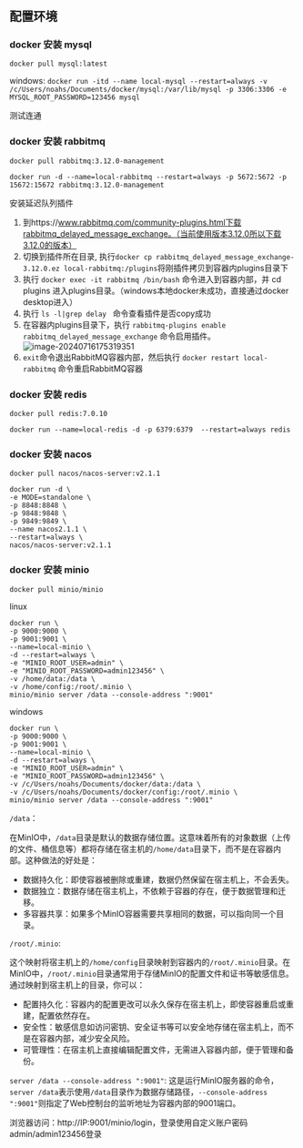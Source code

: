 #

## 配置环境

### docker 安装 mysql

`docker pull mysql:latest`

windows: `docker run -itd --name local-mysql --restart=always -v /c/Users/noahs/Documents/docker/mysql:/var/lib/mysql -p 3306:3306 -e MYSQL_ROOT_PASSWORD=123456 mysql`

测试连通

### docker 安装 rabbitmq

`docker pull rabbitmq:3.12.0-management`

`docker run -d --name=local-rabbitmq --restart=always -p 5672:5672 -p 15672:15672 rabbitmq:3.12.0-management`

安装延迟队列插件

1. 到https://www.rabbitmq.com/community-plugins.html下载rabbitmq_delayed_message_exchange。（当前使用版本3.12.0所以下载3.12.0的版本）
2. 切换到插件所在目录, 执行`docker cp rabbitmq_delayed_message_exchange-3.12.0.ez local-rabbitmq:/plugins`将刚插件拷贝到容器内plugins目录下
3. 执行 `docker exec -it rabbitmq /bin/bash` 命令进入到容器内部，并 cd plugins 进入plugins目录。（windows本地docker未成功，直接通过docker desktop进入）
4. 执行 `ls -l|grep delay `  命令查看插件是否copy成功
5. 在容器内plugins目录下，执行 `rabbitmq-plugins enable rabbitmq_delayed_message_exchange`  命令启用插件。![image-20240716175319351](https://assets.tayeshi.cn/markdown/image-20240716175319351.png)
6. `exit`命令退出RabbitMQ容器内部，然后执行 `docker restart local-rabbitmq` 命令重启RabbitMQ容器

### docker 安装 redis

`docker pull redis:7.0.10`

`docker run --name=local-redis -d -p 6379:6379  --restart=always redis`

### docker 安装 nacos

`docker pull nacos/nacos-server:v2.1.1`

```shell
docker run -d \
-e MODE=standalone \
-p 8848:8848 \
-p 9848:9848 \
-p 9849:9849 \
--name nacos2.1.1 \
--restart=always \
nacos/nacos-server:v2.1.1
```

### docker 安装 minio

`docker pull minio/minio`

linux

```shell
docker run \
-p 9000:9000 \
-p 9001:9001 \
--name=local-minio \
-d --restart=always \
-e "MINIO_ROOT_USER=admin" \
-e "MINIO_ROOT_PASSWORD=admin123456" \
-v /home/data:/data \
-v /home/config:/root/.minio \
minio/minio server /data --console-address ":9001"
```

windows

```
docker run \
-p 9000:9000 \
-p 9001:9001 \
--name=local-minio \
-d --restart=always \
-e "MINIO_ROOT_USER=admin" \
-e "MINIO_ROOT_PASSWORD=admin123456" \
-v /c/Users/noahs/Documents/docker/data:/data \
-v /c/Users/noahs/Documents/docker/config:/root/.minio \
minio/minio server /data --console-address ":9001"
```

`/data`：

在MinIO中，`/data`目录是默认的数据存储位置。这意味着所有的对象数据（上传的文件、桶信息等）都将存储在宿主机的`/home/data`目录下，而不是在容器内部。这种做法的好处是：

- 数据持久化：即使容器被删除或重建，数据仍然保留在宿主机上，不会丢失。
- 数据独立：数据存储在宿主机上，不依赖于容器的存在，便于数据管理和迁移。
- 多容器共享：如果多个MinIO容器需要共享相同的数据，可以指向同一个目录。

`/root/.minio`:

这个映射将宿主机上的`/home/config`目录映射到容器内的`/root/.minio`目录。在MinIO中，`/root/.minio`目录通常用于存储MinIO的配置文件和证书等敏感信息。通过映射到宿主机上的目录，你可以：

- 配置持久化：容器内的配置更改可以永久保存在宿主机上，即使容器重启或重建，配置依然存在。
- 安全性：敏感信息如访问密钥、安全证书等可以安全地存储在宿主机上，而不是在容器内部，减少安全风险。
- 可管理性：在宿主机上直接编辑配置文件，无需进入容器内部，便于管理和备份。

`server /data --console-address ":9001"`: 这是运行MinIO服务器的命令，`server /data`表示使用`/data`目录作为数据存储路径，`--console-address ":9001"`则指定了Web控制台的监听地址为容器内部的9001端口。

浏览器访问：http://IP:9001/minio/login，登录使用自定义账户密码admin/admin123456登录